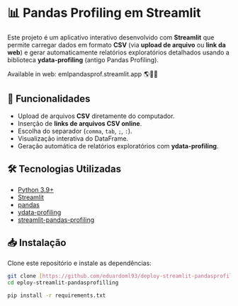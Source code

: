 
# 📊 Pandas Profiling em Streamlit

Este projeto é um aplicativo interativo desenvolvido com **Streamlit** que permite carregar dados em formato **CSV** (via **upload de arquivo** ou **link da web**) e gerar automaticamente relatórios exploratórios detalhados usando a biblioteca **ydata-profiling** (antigo Pandas Profiling).

Available in web: emlpandasprof.streamlit.app 🌎👨‍💻

## 🚀 Funcionalidades

- Upload de arquivos **CSV** diretamente do computador.  
- Inserção de **links de arquivos CSV online**.  
- Escolha do separador (`comma`, `tab`, `;`, `:`).  
- Visualização interativa do DataFrame.  
- Geração automática de relatórios exploratórios com **ydata-profiling**.  

## 🛠️ Tecnologias Utilizadas

- [Python 3.9+](https://www.python.org/)  
- [Streamlit](https://streamlit.io/)  
- [pandas](https://pandas.pydata.org/)  
- [ydata-profiling](https://ydata-profiling.ydata.ai/docs/master/)  
- [streamlit-pandas-profiling](https://pypi.org/project/streamlit-pandas-profiling/)  

## 📥 Instalação

Clone este repositório e instale as dependências:

```bash
git clone [https://github.com/eduardoml93/deploy-streamlit-pandasprofilling.git]
cd eploy-streamlit-pandasprofilling

pip install -r requirements.txt
